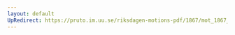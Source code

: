 ```yaml
---
layout: default
UpRedirect: https://pruto.im.uu.se/riksdagen-motions-pdf/1867/mot_1867__ak__220.pdf
---
```

